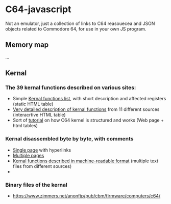 # C64-javascript
Not an emulator, just a collection of links to C64 reasouecea and JSON objects related to Commodore 64, for use in your own JS program.

## Memory map
...

## Kernal

### The 39 kernal functions described on various sites:

- Simple [Kernal functions list](https://sta.c64.org/cbm64krnfunc.html), with short description and affected registers (static HTML table)
- [Very detailed description of kernal functions](https://www.pagetable.com/c64ref/kernal/) from 11 different sources (interacrtive HTML table)
- Sort of [tutorial](https://c64os.com/post/c64kernalrom) on how C64 kernel is structured and works (Web page + html tables)

### Kernal disassembled byte by byte, with comments
- [Single page](http://www.cbmitapages.it/c64/c64rom.htm) with hyperlinks
- [Multiple pages](https://skoolkid.github.io/sk6502/c64rom/index.html)
- [Kernal functions described in machine-readable format](https://github.com/mist64/c64ref/tree/main/src/kernal) (multiple text files from different sources)
- 


### Binary files of the kernal

- https://www.zimmers.net/anonftp/pub/cbm/firmware/computers/c64/

